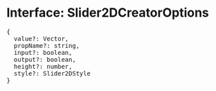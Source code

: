 # Interface: Slider2DCreatorOptions

<pre>
{
  value?: Vector,
  propName?: string,
  input?: boolean,
  output?: boolean,
  height?: number,
  style?: <Ref to="./slider2d-style">Slider2DStyle</Ref>
}
</pre>
